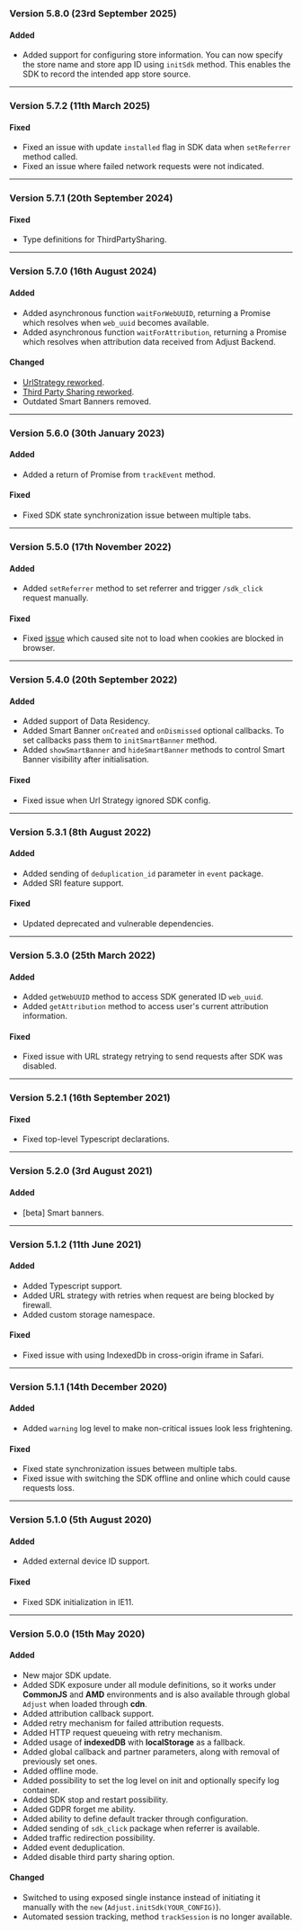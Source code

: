 ### Version 5.8.0 (23rd September 2025)
#### Added
- Added support for configuring store information. You can now specify the store name and store app ID using `initSdk` method. This enables the SDK to record the intended app store source.

---

### Version 5.7.2 (11th March 2025)
#### Fixed
- Fixed an issue with update `installed` flag in SDK data when `setReferrer` method called.
- Fixed an issue where failed network requests were not indicated.

---

### Version 5.7.1 (20th September 2024)
#### Fixed
- Type definitions for ThirdPartySharing.

---

### Version 5.7.0 (16th August 2024)
#### Added
- Added asynchronous function `waitForWebUUID`, returning a Promise which resolves when `web_uuid` becomes available.
- Added asynchronous function `waitForAttribution`, returning a Promise which resolves when attribution data received from Adjust Backend.

#### Changed
- [UrlStrategy reworked](https://dev.adjust.com/en/sdk/web/features/privacy#url-strategy).
- [Third Party Sharing reworked](https://dev.adjust.com/en/sdk/web/features/privacy).
- Outdated Smart Banners removed.

---

### Version 5.6.0 (30th January 2023)
#### Added
- Added a return of Promise from `trackEvent` method.

#### Fixed
- Fixed SDK state synchronization issue between multiple tabs.

---

### Version 5.5.0 (17th November 2022)
#### Added
- Added `setReferrer` method to set referrer and trigger `/sdk_click` request manually.

#### Fixed
- Fixed [issue](https://github.com/adjust/web_sdk/issues/46) which caused site not to load when cookies are blocked in browser.

---

### Version 5.4.0 (20th September 2022)
#### Added
- Added support of Data Residency.
- Added Smart Banner `onCreated` and `onDismissed` optional callbacks. To set callbacks pass them to `initSmartBanner` method.
- Added `showSmartBanner` and `hideSmartBanner` methods to control Smart Banner visibility after initialisation.

#### Fixed
- Fixed issue when Url Strategy ignored SDK config.

---
### Version 5.3.1 (8th August 2022)
#### Added
- Added sending of `deduplication_id` parameter in `event` package.
- Added SRI feature support.

#### Fixed
- Updated deprecated and vulnerable dependencies.

---
### Version 5.3.0 (25th March 2022)
#### Added
- Added `getWebUUID` method to access SDK generated ID `web_uuid`.
- Added `getAttribution` method to access user's current attribution information.

#### Fixed
- Fixed issue with URL strategy retrying to send requests after SDK was disabled.

---

### Version 5.2.1 (16th September 2021)
#### Fixed
- Fixed top-level Typescript declarations.

---

### Version 5.2.0 (3rd August 2021)
#### Added
- [beta] Smart banners.

---

### Version 5.1.2 (11th June 2021)
#### Added
- Added Typescript support.
- Added URL strategy with retries when request are being blocked by firewall.
- Added custom storage namespace.

#### Fixed
- Fixed issue with using IndexedDb in cross-origin iframe in Safari.

---

### Version 5.1.1 (14th December 2020)
#### Added
- Added `warning` log level to make non-critical issues look less frightening.

#### Fixed
- Fixed state synchronization issues between multiple tabs.
- Fixed issue with switching the SDK offline and online which could cause requests loss.

---

### Version 5.1.0 (5th August 2020)
#### Added
- Added external device ID support.

#### Fixed
- Fixed SDK initialization in IE11.

---

### Version 5.0.0 (15th May 2020)
#### Added
- New major SDK update.
- Added SDK exposure under all module definitions, so it works under **CommonJS** and **AMD** environments and is also available through global `Adjust` when loaded through **cdn**.
- Added attribution callback support.
- Added retry mechanism for failed attribution requests.
- Added HTTP request queueing with retry mechanism.
- Added usage of **indexedDB** with **localStorage** as a fallback.
- Added global callback and partner parameters, along with removal of previously set ones.
- Added offline mode.
- Added possibility to set the log level on init and optionally specify log container.
- Added SDK stop and restart possibility.
- Added GDPR forget me ability.
- Added ability to define default tracker through configuration.
- Added sending of `sdk_click` package when referrer is available.
- Added traffic redirection possibility.
- Added event deduplication.
- Added disable third party sharing option.

#### Changed
- Switched to using exposed single instance instead of initiating it manually with the `new` (`Adjust.initSdk(YOUR_CONFIG)`).
- Automated session tracking, method `trackSession` is no longer available.
